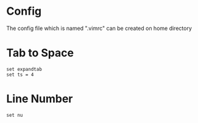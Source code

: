 # Config

The config file which is named ".vimrc" can be created on home directory

# Tab to Space

    set expandtab
    set ts = 4

# Line Number

    set nu

